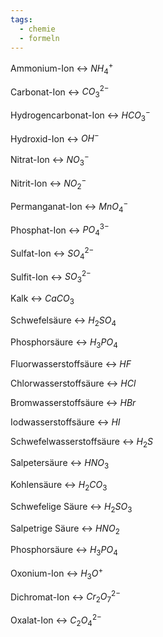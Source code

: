 ```yaml
---
tags:
  - chemie
  - formeln
---
```

Ammonium-Ion <-> $NH_4^+$
<!--SR:!2024-07-19,14,298!2024-07-21,12,280-->

Carbonat-Ion <-> $CO_3^{2-}$
<!--SR:!2024-07-21,10,286!2024-07-19,10,243-->

Hydrogencarbonat-Ion <-> $HCO_3^-$
<!--SR:!2024-07-19,8,240!2024-07-23,6,254-->
Hydroxid-Ion <-> $OH^-$
<!--SR:!2024-08-18,32,286!2024-08-22,37,294-->

Nitrat-Ion <-> $NO_3^-$
<!--SR:!2024-08-25,40,294!2024-08-04,20,266-->

Nitrit-Ion <-> $NO_2^-$
<!--SR:!2024-07-19,10,263!2024-08-26,41,294-->

Permanganat-Ion <-> $MnO_4^-$
<!--SR:!2024-08-30,44,294!2024-07-20,11,280-->

Phosphat-Ion <-> $PO_4^{3-}$
<!--SR:!2024-07-22,13,280!2024-07-20,12,263-->

Sulfat-Ion <-> $SO_4^{2-}$
<!--SR:!2024-07-18,9,243!2024-07-22,11,286-->

Sulfit-Ion <-> $SO_3^{2-}$
<!--SR:!2024-07-22,13,280!2024-08-21,37,294-->

Kalk <-> $CaCO_3$
<!--SR:!2024-07-20,9,260!2024-08-02,20,263-->

Schwefelsäure <-> $H_2SO_4$
<!--SR:!2024-08-11,25,254!2024-07-22,11,243-->

Phosphorsäure <-> $H_3PO_4$
<!--SR:!2024-07-20,11,246!2024-08-07,21,286-->

Fluorwasserstoffsäure <-> $HF$
<!--SR:!2024-07-22,13,280!2024-08-16,30,283-->


Chlorwasserstoffsäure <-> $HCl$
<!--SR:!2024-07-18,9,263!2024-07-31,20,274-->

Bromwasserstoffsäure <-> $HBr$
<!--SR:!2024-07-20,11,280!2024-08-31,45,294-->

Iodwasserstoffsäure <-> $HI$
<!--SR:!2024-07-18,10,279!2024-07-19,10,280-->

Schwefelwasserstoffsäure <-> $H_2S$
<!--SR:!2024-07-21,10,286!2024-07-19,10,259-->

Salpetersäure <-> $HNO_3$
<!--SR:!2024-07-19,8,259!2024-07-21,12,280-->

Kohlensäure <-> $H_2CO_3$
<!--SR:!2024-07-19,10,280!2024-08-15,29,283-->

Schwefelige Säure <-> $H_2SO_3$
<!--SR:!2024-08-01,20,274!2024-07-25,8,223-->

Salpetrige Säure <-> $HNO_2$
<!--SR:!2024-07-23,9,246!2024-07-18,9,234-->

Phosphorsäure <-> $H_3PO_4$
<!--SR:!2024-08-06,23,263!2024-07-20,9,240-->

Oxonium-Ion <-> $H_3O^+$
<!--SR:!2024-07-24,13,286!2024-08-14,28,263-->

Dichromat-Ion <-> $Cr_2O_7^{2-}$
<!--SR:!2024-07-20,8,243!2024-07-28,17,274-->

Oxalat-Ion <-> $C_2O_4^{2-}$
<!--SR:!2024-07-24,13,286!2024-07-18,9,243-->

